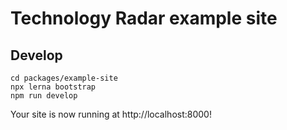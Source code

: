 # Technology Radar example site

## Develop

```shell
cd packages/example-site
npx lerna bootstrap
npm run develop
```

Your site is now running at http://localhost:8000!
